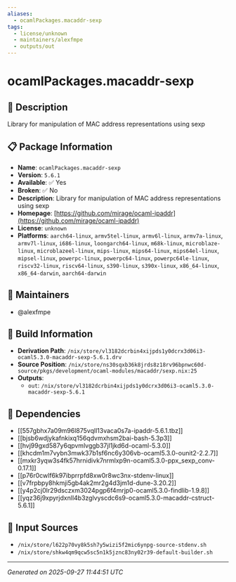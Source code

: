 ```yaml
---
aliases:
  - ocamlPackages.macaddr-sexp
tags:
  - license/unknown
  - maintainers/alexfmpe
  - outputs/out
---
```


# ocamlPackages.macaddr-sexp

## 📝 Description

Library for manipulation of MAC address representations using sexp

## 📋 Package Information

- **Name**: `ocamlPackages.macaddr-sexp`
- **Version**: `5.6.1`
- **Available**: ✅ Yes
- **Broken**: ✅ No
- **Description**: Library for manipulation of MAC address representations using sexp
- **Homepage**: [https://github.com/mirage/ocaml-ipaddr](https://github.com/mirage/ocaml-ipaddr)
- **License**: `unknown`
- **Platforms**: `aarch64-linux`, `armv5tel-linux`, `armv6l-linux`, `armv7a-linux`, `armv7l-linux`, `i686-linux`, `loongarch64-linux`, `m68k-linux`, `microblaze-linux`, `microblazeel-linux`, `mips-linux`, `mips64-linux`, `mips64el-linux`, `mipsel-linux`, `powerpc-linux`, `powerpc64-linux`, `powerpc64le-linux`, `riscv32-linux`, `riscv64-linux`, `s390-linux`, `s390x-linux`, `x86_64-linux`, `x86_64-darwin`, `aarch64-darwin`
## 👥 Maintainers

- @alexfmpe


## 🔧 Build Information

- **Derivation Path**: `/nix/store/vl3182dcrbin4xijpds1y0dcrx3d06i3-ocaml5.3.0-macaddr-sexp-5.6.1.drv`
- **Source Position**: `/nix/store/ns30sqxb36k8jrds8z18rv96bpnwc60d-source/pkgs/development/ocaml-modules/macaddr/sexp.nix:25`
- **Outputs**:
  - `out`:  `/nix/store/vl3182dcrbin4xijpds1y0dcrx3d06i3-ocaml5.3.0-macaddr-sexp-5.6.1`

## 🔗 Dependencies

- [[557gbhx7a09m96l875vqll13vaca0s7a-ipaddr-5.6.1.tbz]]
- [[bjsb6wdjykafnkixq156qdvmxhsm2bai-bash-5.3p3]]
- [[hvj99gxd587y6qpvmlvggb37jl1jkd6d-ocaml-5.3.0]]
- [[khcdm1m7vybn3mwk37b1sf6nc6y306vb-ocaml5.3.0-ounit2-2.2.7]]
- [[mxkr3yqw3s4fk57hrnidivk7nrmlxp9n-ocaml5.3.0-ppx_sexp_conv-0.17.1]]
- [[p76r0cwlf6k97ibprrpfd8xw0r8wc3nx-stdenv-linux]]
- [[v7frpbpy8hkmji5gb4ak2mr2g4d3jm1d-dune-3.20.2]]
- [[y4p2cj0lr29dsczxm3024pgp6f4mrjp0-ocaml5.3.0-findlib-1.9.8]]
- [[yqz36j9xpyrjdxnll4b3zglvyscdc6s9-ocaml5.3.0-macaddr-cstruct-5.6.1]]

## 📁 Input Sources

- `/nix/store/l622p70vy8k5sh7y5wizi5f2mic6ynpg-source-stdenv.sh`
- `/nix/store/shkw4qm9qcw5sc5n1k5jznc83ny02r39-default-builder.sh`

---
*Generated on 2025-09-27 11:44:51 UTC*
